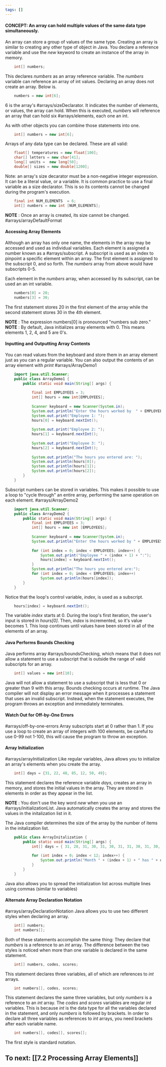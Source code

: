 ```yaml
---
tags: []
---
```


#### CONCEPT: An array can hold multiple values of the same data type simultaneously.

An array can store a group of values of the same type. Creating an array is similar to creating any other type of object in Java. 
You declare a reference variable and use the *new* keyword to create an instance of the array in memory. 
``` java
	int[] numbers;
```

This declares *numbers* as an array reference variable. The *numbers* variable can reference an array of int values. 
Declaring an array does not create an array. Below is.
``` java
	numbers = new int[6];
```

6 is the array's #arrays/sizeDeclarator. It indicates the number of elements, or values, the array can hold. 
When this is executed, *numbers* will reference an array that can hold six #arrays/elements, each one an int. 

As with other objects you can combine those statements into one. 
``` java
	int[] numbers = new int[6];
```

Arrays of any data type can be declared. These are all valid:
``` java
	float[] temperatures = new float[100];
	char[] letters = new char[41];
	long[] units =  new long[50];
	double[] sizes = new double[1200];
``` 

Note: an array's size decarator must be a non-negative integer expression. 
It can be a literal value, or a variable. It is common practice to use a final variable as a size declarator. This is so its contents cannot be changed during the program's execution.

``` java
	final int NUM_ELEMENTS  = 6;
	int[] numbers = new int [NUM_ELEMENTS];
``` 

**NOTE** : Once an array is created, its size cannot be changed.
#arrays/arrayDefaultFormat
#### Accessing Array Elements

Although an array has only one name, the elements in the array may be accessed and used as individual variables. Each element is assigned a number known as a #arrays/subscript. A subscript is used as an index to pinpoint a specific element within an array. The first element is assigned to the subscript 0, and so forth. The *numbers* array from above would have subscripts 0-5.

Each element in the *numbers* array, when accessed by its subscript, can be used an an int variable. 
``` java
	numbers[0] = 20;
	numbers[3] = 30;
```

The first statement stores 20 in the first element of the array while the second statement stores 30 in the 4th element. 

**NOTE** : The expression numbers[0] is pronounced "numbers sub zero." 
**NOTE** : By default, Java initializes array elements with 0. This means elements 1, 2, 4, and 5 are 0's.

#### Inputting and Outputting Array Contents

You can read values from the keyboard and store them in an array element just as you can a regular variable. You can also output the contents of an array element with *print* 
#arrays/ArrayDemo1
``` java
	import java.util.Scanner;
	public class ArrayDemo1 {
		public static void main(String[] args) {
		
			final int EMPLOYEES = 3;
			int[] hours = new int[EMPLOYEES];
			
			Scanner keyboard = new Scanner(System.in);
			System.out.println("Enter the hours worked by  " + EMPLOYEES + " employees.");
			System.out.print("Employee 1: ");
			hours[0] = keyboard.nextInt();
			
			System.out.print("Employee 2: ");
			hours[1] = keyboard.nextInt();
			
			System.out.print("Employee 3: ");
			hours[2] = keyboard.nextInt();
			
			System.out.println("The hours you entered are: ");
			System.out.println(hours[0]);
			System.out.println(hours[1]);
			System.out.println(hours[2]);
		}
	}
``` 

Subscript numbers can be stored in variables. This makes it possible to use a loop to "cycle through" an entire array, performing the same operation on each element. 
#arrays/ArrayDemo2 
``` java
	import java.util.Scanner;
	public class ArrayDemo2 {
		public static void main(String[] args) {
			final int EMPLOYEES = 3;
			int[] hours = new int [EMPLOYEES];
			
			Scanner keyboard = new Scanner(System.in);
			System.out.println("Enter the hours worked by " + EMPLOYEES + " employees.");
			
			for (int index = 0; index < EMPLOYEES; index++) {
				System.out.print("Employee " + (index + 1) + ":");
				hours[index] = keyboard.nextInt();
			}
			System.out.println("The hours you entered are:");
			for (int index = 0; index < EMPLOYEES; index++)
				System.out.println(hours[index]);
		}	
	}
```

Notice that the loop's control variable, *index*, is used as a subscript.

``` java
	hours[index] = keyboard.nextInt();
```

The variable *index* starts at 0. During the loop's first iteration, the user's input is stored in *hours[0]*. Then, *index* is incremented, so it's value becomes 1. This loop continues until values have been stored in all of the elements of an array.

#### Java Performs Bounds Checking

Java performs array #arrays/boundsChecking, which means that it does not allow a statement to use a subscript that is outside the range of valid subscripts for an array. 

``` java
	int[] values = new int[10];
```

Java will not allow a statement to use a subscript that is less that 0 or greater than 9 with this array. Bounds checking occurs at runtime. 
The Java compiler will not display an error message when it processes a statement that uses an invalid subscript. Instead, when the statement executes, the program throws an exception and immediately terminates. 

#### Watch Out for Off-by-One Errors
#arrays/off-by-one-errors
Array subscripts start at 0 rather than 1. If you use a loop to create an array of integers with 100 elements, be careful to use 0-99 not 1-100, this will cause the program to throw an exception.

#### Array Initialization
#arrays/arrayInitialization
Like regular variables, Java allows you to initialize an array's elements when you create the array.

``` java
	int[] days = {31, 22, 48, 85, 12, 50, 49};
```

This statement declares the reference variable *days*, creates an array in memory, and stores the initial values in the array. They are stored in elements in order as they appear in the list.

**NOTE** : You don't use the key word *new* when you use an #arrays/initializationList. Java automatically creates the array and stores the values in the initalization list in it. 

The Java compiler determines the size of the array by the number of items in the initalization list. 

``` java
	public class ArrayInitalization {
		public static void main(String[] args) {
			int[] days = { 31, 28, 31, 30, 31, 30, 31, 31, 30, 31, 30, 31 };
			
			for (int index = 0; index < 12; index++) {
				System.out.println("Month " + (index + 1) + " has " + days[index] + " days.");
			}
		}
	}
```

Java also allows you to spread the initialization list across multiple lines using commas (similar to variables)

#### Alternate Array Declaration Notation
#arrays/arrayDeclarationNotation
Java allows you to use two different styles when declaring an array.

``` java
	int[] numbers;
	int numbers[];
```

Both of these statements accomplish the same thing: They declare that *numbers* is a reference to an *int* array. The difference between the two styles is noticed when more than one variable is declared in the same statement. 

``` java
	int[] numbers, codes, scores;
```

This statement declares three variables, all of which are references to *int* arrays. 

``` java
	int numbers[], codes, scores;
```

This statement declares the same three variables, but only *numbers* is a reference to an *int* array. The *codes* and *scores* variables are regular *int* variables. 
This is because *int* is the data type for all the variables declared in the statement, and only *numbers* is followed by brackets. 
In order to declare all three variables as references to *int* arrays, you need brackets after each variable name. 

``` java
	int numbers[], codes[], scores[];
```

The first style is standard notation. 
## **To next:** [[7.2 Processing Array Elements]]